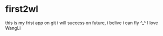 first2wl
========

this is my frist app on git
i will success on future, i belive i can fly ^_^
I love WangLi

